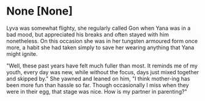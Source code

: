 # None [None]
Lyva was somewhat flighty, she regularly called Gon when Yana was in a bad mood, but appreciated his breaks and often stayed with him nonetheless. On this occasion she was in her tungsten armoured form once more, a habit she had taken simply to save her wearing anything that Yana might ignite.     

"Well, these past years have felt much fuller than most. It reminds me of my youth, every day was new, while without the focus, days just mixed together and skipped by." She yawned and leaned on him, "I think mother-ing has been more fun than hassle so far. Though occasionally I miss when they were in their egg, that stage was nice. How is my partner in parenting?"

